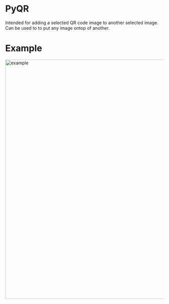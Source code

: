 # PyQR

Intended for adding a selected QR code image to another selected image.
Can be used to to put any image ontop of another.

# Example
<img width="762" alt="example" src="https://user-images.githubusercontent.com/31525122/163572020-8f475909-2be1-43ca-afe6-a1192f7044bc.png">
